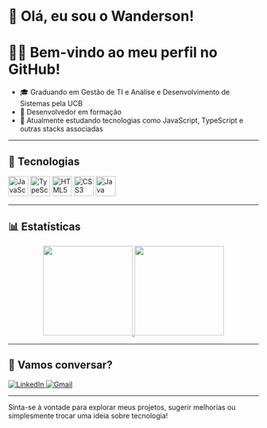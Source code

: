 # 👋 Olá, eu sou o Wanderson!

# 👨‍💻 Bem-vindo ao meu perfil no GitHub!

- 🎓 Graduando em Gestão de TI e Análise e Desenvolvimento de Sistemas pela UCB  
- 🌱 Desenvolvedor em formação  
- 🚀 Atualmente estudando tecnologias como JavaScript, TypeScript e outras stacks associadas  

---

## 🚀 Tecnologias

<p>
  <img src="https://cdn.jsdelivr.net/gh/devicons/devicon/icons/javascript/javascript-original.svg" height="40" alt="JavaScript" />
  <img src="https://cdn.jsdelivr.net/gh/devicons/devicon/icons/typescript/typescript-original.svg" height="40" alt="TypeScript" />
  <img src="https://cdn.jsdelivr.net/gh/devicons/devicon/icons/html5/html5-original.svg" height="40" alt="HTML5" />
  <img src="https://cdn.jsdelivr.net/gh/devicons/devicon/icons/css3/css3-original.svg" height="40" alt="CSS3" />
  <img src="https://cdn.jsdelivr.net/gh/devicons/devicon/icons/java/java-original.svg" height="40" alt="Java" />
</p>

---

## 📊 Estatísticas

<div align="center">
  <a href="https://github.com/wandersondasilvaa">
    <img height="180em" src="https://github-readme-stats.vercel.app/api/top-langs/?username=wandersondasilvaa&layout=compact&langs_count=7&theme=dracula"/>
    <img height="180em" src="https://github-readme-stats.vercel.app/api?username=wandersondasilvaa&show_icons=true&theme=dracula&include_all_commits=true&count_private=true"/>
  </a>
</div>

---

## 🤝 Vamos conversar?

<p align="left">
  <a href="https://www.linkedin.com/in/wandersondasilvaa/" target="_blank">
    <img src="https://img.shields.io/badge/LinkedIn-0A66C2?style=for-the-badge&logo=linkedin&logoColor=white" alt="LinkedIn" />
  </a>
  <a href="mailto:wandersondasilvaa@gmail.com" target="_blank">
    <img src="https://img.shields.io/badge/Gmail-D14836?style=for-the-badge&logo=gmail&logoColor=white" alt="Gmail" />
  </a>
</p>

---

Sinta-se à vontade para explorar meus projetos, sugerir melhorias ou simplesmente trocar uma ideia sobre tecnologia!
